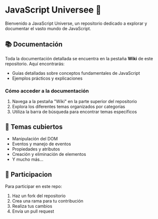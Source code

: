 # JavaScript Universee 🌌

Bienvenido a JavaScript Universe, un repositorio dedicado a explorar y documentar el vasto mundo de JavaScript.

## 📚 Documentación

Toda la documentación detallada se encuentra en la pestaña **Wiki** de este repositorio. Aquí encontrarás:

- Guías detalladas sobre conceptos fundamentales de JavaScript
- Ejemplos prácticos y explicaciones

### Cómo acceder a la documentación

1. Navega a la pestaña "Wiki" en la parte superior del repositorio
2. Explora los diferentes temas organizados por categorías
3. Utiliza la barra de búsqueda para encontrar temas específicos

## 🚀 Temas cubiertos

- Manipulación del DOM
- Eventos y manejo de eventos
- Propiedades y atributos
- Creación y eliminación de elementos
- Y mucho más...

## 🤝 Participacion

Para participar en este repo:

1. Haz un fork del repositorio
2. Crea una rama para tu contribución
3. Realiza tus cambios
4. Envía un pull request

